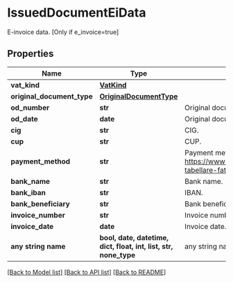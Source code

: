 # IssuedDocumentEiData

E-invoice data. [Only if e_invoice=true]

## Properties
Name | Type | Description | Notes
------------ | ------------- | ------------- | -------------
**vat_kind** | [**VatKind**](VatKind.md) |  | [optional] 
**original_document_type** | [**OriginalDocumentType**](OriginalDocumentType.md) |  | [optional] 
**od_number** | **str** | Original document number. | [optional] 
**od_date** | **date** | Original document date. | [optional] 
**cig** | **str** | CIG. | [optional] 
**cup** | **str** | CUP. | [optional] 
**payment_method** | **str** | Payment method (see https://www.fatturapa.gov.it/export/documenti/fatturapa/v1.2.1/Rappresentazione-tabellare-fattura-ordinaria.pdf for the accepted values of ModalitaPagamento). | [optional] 
**bank_name** | **str** | Bank name. | [optional] 
**bank_iban** | **str** | IBAN. | [optional] 
**bank_beneficiary** | **str** | Bank beneficiary. | [optional] 
**invoice_number** | **str** | Invoice number. | [optional] 
**invoice_date** | **date** | Invoice date. | [optional] 
**any string name** | **bool, date, datetime, dict, float, int, list, str, none_type** | any string name can be used but the value must be the correct type | [optional]

[[Back to Model list]](../README.md#documentation-for-models) [[Back to API list]](../README.md#documentation-for-api-endpoints) [[Back to README]](../README.md)


